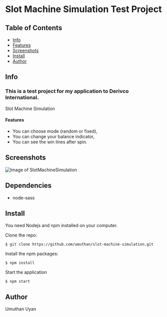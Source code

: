 # Slot Machine Simulation Test Project

## Table of Contents

- [Info](#info)
- [Features](#features)
- [Screenshots](#screenshots)
- [Install](#install)
- [Author](#author)

## Info

### This is a test project for my application to Derivco International.

Slot Machine Simulation

#### Features

* You can choose mode (random or fixed),
* You can change your balance indicator,
* You can see the win lines after spin.

## Screenshots

![Image of SlotMachineSimulation](http://umuthan.com/wp-content/uploads/2019/12/slotmachine.png)

## Dependencies

* node-sass

## Install

You need Nodejs and npm installed on your computer.

Clone the repo:

```
$ git clone https://github.com/umuthan/slot-machine-simulation.git
```

Install the npm packages:

```
$ npm install
```

Start the application
```
$ npm start
```

## Author

Umuthan Uyan

